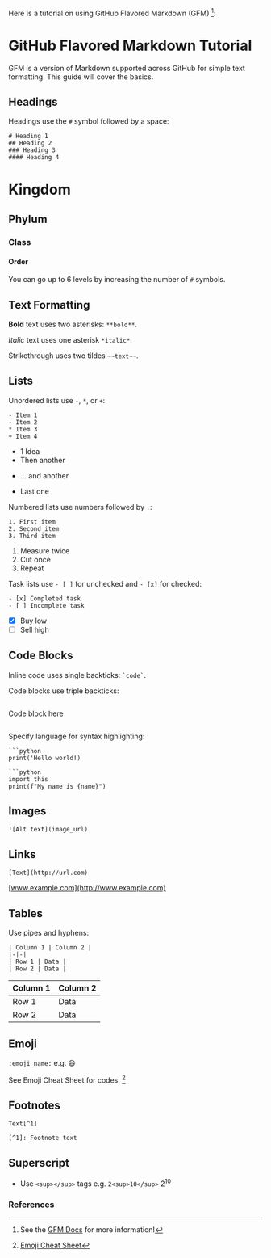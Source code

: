 Here is a tutorial on using GitHub Flavored Markdown (GFM) [^1]:

# GitHub Flavored Markdown Tutorial

GFM is a version of Markdown supported across GitHub for simple text formatting. This guide will cover the basics.

## Headings

Headings use the `#` symbol followed by a space:

```
# Heading 1
## Heading 2
### Heading 3
#### Heading 4
```

# Kingdom
## Phylum
### Class
#### Order

You can go up to 6 levels by increasing the number of `#` symbols.

## Text Formatting

**Bold** text uses two asterisks: `**bold**`.

*Italic* text uses one asterisk `*italic*`. 

~~Strikethrough~~ uses two tildes `~~text~~`.

## Lists

Unordered lists use `-`, `*`, or `+`:
```
- Item 1
- Item 2
* Item 3 
+ Item 4
```

- 1 Idea
- Then another
* ... and another
+ Last one
  
Numbered lists use numbers followed by `.`:

```
1. First item
2. Second item
3. Third item 
```
1. Measure twice
2. Cut once
3. Repeat
   
Task lists use `- [ ]` for unchecked and `- [x]` for checked:

```
- [x] Completed task
- [ ] Incomplete task
```
- [x] Buy low
- [ ] Sell high

## Code Blocks 

Inline code uses single backticks: `` `code` ``.

Code blocks use triple backticks:

```
```
Code block
here
```
```

Specify language for syntax highlighting:

```
```python
print('Hello world!) 
```
```
```python
import this
print(f"My name is {name}") 
```

## Images

```
![Alt text](image_url)
```

## Links 

```
[Text](http://url.com)
```
[www.example.com](http://www.example.com)

## Tables

Use pipes and hyphens:

```
| Column 1 | Column 2 |
|-|-|
| Row 1 | Data |
| Row 2 | Data |
```
| Column 1 | Column 2 |
|-|-|
| Row 1 | Data |
| Row 2 | Data |

## Emoji

``:emoji_name:`` e.g. :smile:

See Emoji Cheat Sheet for codes. [^2]

## Footnotes

```
Text[^1]

[^1]: Footnote text
```

## Superscript 

+ Use ``<sup></sup>`` tags e.g. ``2<sup>10</sup>``
2<sup>10</sup>

### References
[^1]: See the [GFM Docs](https://github.github.com/gfm/) for more information!
[^2]: [Emoji Cheat Sheet](https://www.webpagefx.com/tools/emoji-cheat-sheet/)
